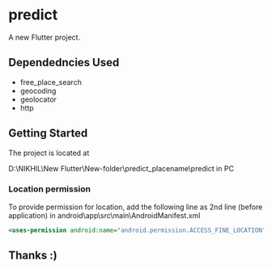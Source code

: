 # predict

A new Flutter project.

## Dependedncies Used

* free_place_search
* geocoding
* geolocator
* http

## Getting Started
The project is located at 

D:\NIKHIL\New Flutter\New-folder\predict_placename\predict in PC


### Location permission

To provide permission for location, add the following line as 2nd line (before application) in android\app\src\main\AndroidManifest.xml

```xml
<uses-permission android:name="android.permission.ACCESS_FINE_LOCATION"/> 
```

## Thanks :)

